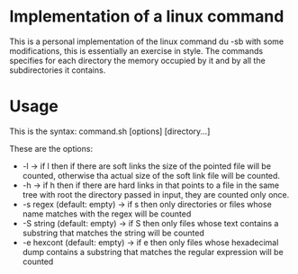 # Implementation of a linux command
This is a personal implementation of the linux command du -sb with some modifications, this is essentially an exercise in style.
The commands specifies for each directory the memory occupied by it and by all the subdirectories it contains.


# Usage
This is the syntax:
command.sh [options] [directory...]


These are the options:
- -l -> if l then if there are soft links the size of the pointed file will be counted, otherwise tha actual size of the soft link file will be counted.
- -h -> if h then if there are hard links in that points to a file in the same tree with root the directory passed in input, they are counted only once.   
- -s regex (default: empty) -> if s then only directories or files whose name matches with the regex will be counted
- -S string (default: empty) -> if S then only files whose text contains a substring that matches the string will be counted
- -e hexcont (default: empty) -> if e then only files whose hexadecimal dump contains a substring that matches the regular expression will be counted

